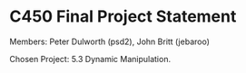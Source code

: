 # C450 Final Project Statement

Members: Peter Dulworth (psd2), John Britt (jebaroo)

Chosen Project: 5.3 Dynamic Manipulation.